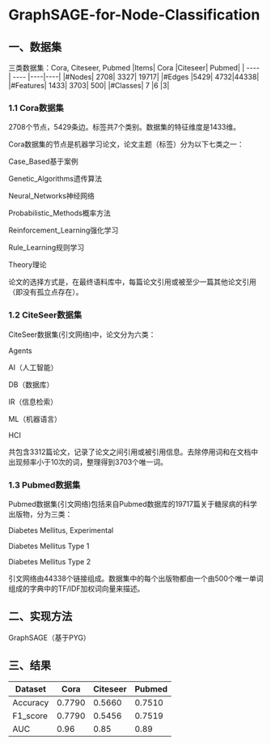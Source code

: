 # GraphSAGE-for-Node-Classification
## 一、数据集
三类数据集：Cora, Citeseer, Pubmed
|Items|	Cora	|Citeseer|	Pubmed|
|  ----  | ----  |----|----|
|#Nodes|	2708|	3327|	19717|
|#Edges	|5429|	4732|44338|
|#Features|	1433|	3703|	500|
|#Classes|	7	|6	|3|
### 1.1 Cora数据集
2708个节点，5429条边。标签共7个类别。数据集的特征维度是1433维。

Cora数据集的节点是机器学习论文，论文主题（标签）分为以下七类之一：

Case_Based基于案例

Genetic_Algorithms遗传算法

Neural_Networks神经网络

Probabilistic_Methods概率方法

Reinforcement_Learning强化学习

Rule_Learning规则学习

Theory理论

论文的选择方式是，在最终语料库中，每篇论文引用或被至少一篇其他论文引用（即没有孤立点存在）。

### 1.2 CiteSeer数据集
CiteSeer数据集(引文网络)中，论文分为六类：

Agents

AI（人工智能）

DB（数据库）

IR（信息检索）

ML（机器语言）

HCI

共包含3312篇论文，记录了论文之间引用或被引用信息。去除停用词和在文档中出现频率小于10次的词，整理得到3703个唯一词。

### 1.3 Pubmed数据集
Pubmed数据集(引文网络)包括来自Pubmed数据库的19717篇关于糖尿病的科学出版物，分为三类：

Diabetes Mellitus, Experimental

Diabetes Mellitus Type 1

Diabetes Mellitus Type 2

引文网络由44338个链接组成。数据集中的每个出版物都由一个由500个唯一单词组成的字典中的TF/IDF加权词向量来描述。

## 二、实现方法

GraphSAGE（基于PYG）

## 三、结果

|Dataset|	Cora	|Citeseer|	Pubmed|
|  ----  | ----  |----|----|
|Accuracy|	0.7790|	0.5660|	0.7510|
|F1_score	|0.7790|	0.5456|0.7519|
|AUC|	0.96|	0.85|	0.89|
